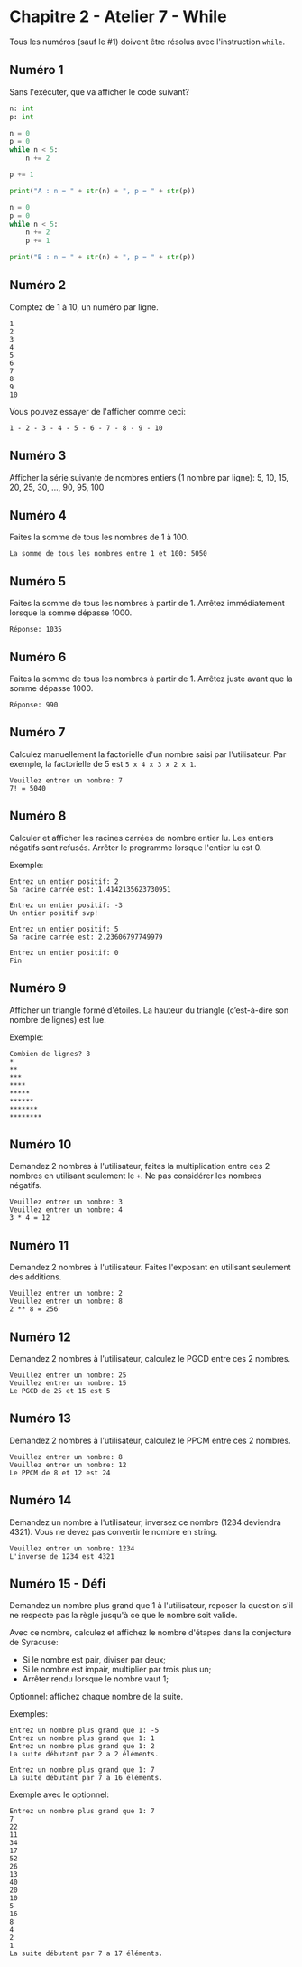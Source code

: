 # Chapitre 2 - Atelier 7 - While

Tous les numéros (sauf le #1) doivent être résolus avec l'instruction `while`.

## Numéro 1

Sans l'exécuter, que va afficher le code suivant?

```py
n: int
p: int

n = 0
p = 0
while n < 5:
    n += 2

p += 1

print("A : n = " + str(n) + ", p = " + str(p))

n = 0
p = 0
while n < 5:
    n += 2
    p += 1

print("B : n = " + str(n) + ", p = " + str(p))
```

## Numéro 2

Comptez de 1 à 10, un numéro par ligne.

```
1
2
3
4
5
6
7
8
9
10
```

Vous pouvez essayer de l'afficher comme ceci:

```
1 - 2 - 3 - 4 - 5 - 6 - 7 - 8 - 9 - 10
```

## Numéro 3

Afficher la série suivante de nombres entiers (1 nombre par ligne): 5, 10, 15, 20, 25, 30, …, 90, 95, 100

## Numéro 4

Faites la somme de tous les nombres de 1 à 100.

```
La somme de tous les nombres entre 1 et 100: 5050
```

## Numéro 5

Faites la somme de tous les nombres à partir de 1. Arrêtez immédiatement lorsque la somme dépasse 1000.

```
Réponse: 1035
```

## Numéro 6

Faites la somme de tous les nombres à partir de 1. Arrêtez juste avant que la somme dépasse 1000.

```
Réponse: 990
```

## Numéro 7

Calculez manuellement la factorielle d'un nombre saisi par l'utilisateur. Par exemple, la factorielle de 5 est `5 x 4 x 3 x 2 x 1`.

```
Veuillez entrer un nombre: 7
7! = 5040
```

## Numéro 8

Calculer et afficher les racines carrées de nombre entier lu. Les entiers négatifs sont refusés. Arrêter le programme lorsque l'entier lu est 0.

Exemple:

```
Entrez un entier positif: 2
Sa racine carrée est: 1.4142135623730951

Entrez un entier positif: -3
Un entier positif svp!

Entrez un entier positif: 5
Sa racine carrée est: 2.23606797749979

Entrez un entier positif: 0
Fin
```

## Numéro 9

Afficher un triangle formé d'étoiles. La hauteur du triangle (c’est-à-dire son nombre de lignes) est lue.

Exemple:

```
Combien de lignes? 8
*
**
***
****
*****
******
*******
********
```

## Numéro 10

Demandez 2 nombres à l'utilisateur, faites la multiplication entre ces 2 nombres en utilisant seulement le `+`. Ne pas considérer les nombres négatifs.

```
Veuillez entrer un nombre: 3
Veuillez entrer un nombre: 4
3 * 4 = 12
```

## Numéro 11

Demandez 2 nombres à l'utilisateur. Faites l'exposant en utilisant seulement des additions.

```
Veuillez entrer un nombre: 2
Veuillez entrer un nombre: 8
2 ** 8 = 256
```

## Numéro 12

Demandez 2 nombres à l'utilisateur, calculez le PGCD entre ces 2 nombres.

```
Veuillez entrer un nombre: 25
Veuillez entrer un nombre: 15
Le PGCD de 25 et 15 est 5
```

## Numéro 13

Demandez 2 nombres à l'utilisateur, calculez le PPCM entre ces 2 nombres.

```
Veuillez entrer un nombre: 8
Veuillez entrer un nombre: 12
Le PPCM de 8 et 12 est 24
```

## Numéro 14

Demandez un nombre à l'utilisateur, inversez ce nombre (1234 deviendra 4321). Vous ne devez pas convertir le nombre en string.

```
Veuillez entrer un nombre: 1234
L'inverse de 1234 est 4321
```

## Numéro 15 - Défi

Demandez un nombre plus grand que 1 à l'utilisateur, reposer la question s'il ne respecte pas la règle jusqu'à ce que le nombre soit valide.

Avec ce nombre, calculez et affichez le nombre d'étapes dans la conjecture de Syracuse:

 * Si le nombre est pair, diviser par deux;
 * Si le nombre est impair, multiplier par trois plus un;
 * Arrêter rendu lorsque le nombre vaut 1;

Optionnel: affichez chaque nombre de la suite.

Exemples:
```
Entrez un nombre plus grand que 1: -5
Entrez un nombre plus grand que 1: 1
Entrez un nombre plus grand que 1: 2
La suite débutant par 2 a 2 éléments.
```
```
Entrez un nombre plus grand que 1: 7
La suite débutant par 7 a 16 éléments.
```

Exemple avec le optionnel:
```
Entrez un nombre plus grand que 1: 7
7
22
11
34
17
52
26
13
40
20
10
5
16
8
4
2
1
La suite débutant par 7 a 17 éléments.
```